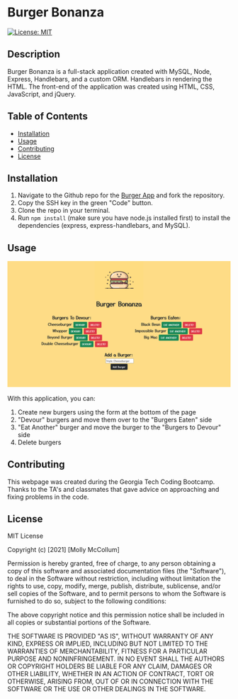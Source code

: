 # Burger Bonanza 

[![License: MIT](https://img.shields.io/badge/License-MIT-yellow.svg)](https://opensource.org/licenses/MIT)

## Description
Burger Bonanza is a full-stack application created with MySQL, Node, Express, Handlebars, and a custom ORM. Handlebars in rendering the HTML. The front-end of the application was created using HTML, CSS, JavaScript, and jQuery. 

## Table of Contents

* [Installation](#Installation)
* [Usage](#Usage)
* [Contributing](#Contributing)
* [License](#License)

## Installation

1. Navigate to the Github repo for the [Burger App](https://github.com/mollymccollumwx/burger-app) and fork the repository. 
2. Copy the SSH key in the green "Code" button.
3. Clone the repo in your terminal.
4. Run `npm install` (make sure you have node.js installed first) to install the dependencies (express, express-handlebars, and MySQL). 


## Usage
![Burger Bonanza](public/assets/images/buger-app.png)

With this application, you can:

1. Create new burgers using the form at the bottom of the page
2. "Devour" burgers and move them over to the "Burgers Eaten" side
3. "Eat Another" burger and move the burger to the "Burgers to Devour" side
4. Delete burgers 

## Contributing

This webpage was created during the Georgia Tech Coding Bootcamp. Thanks to the TA's and classmates that gave advice on approaching and fixing problems in the code. 

## License
MIT License

Copyright (c) [2021] [Molly McCollum]

Permission is hereby granted, free of charge, to any person obtaining a copy of this software and associated documentation files (the "Software"), to deal in the Software without restriction, including without limitation the rights to use, copy, modify, merge, publish, distribute, sublicense, and/or sell copies of the Software, and to permit persons to whom the Software is furnished to do so, subject to the following conditions:

The above copyright notice and this permission notice shall be included in all copies or substantial portions of the Software.

THE SOFTWARE IS PROVIDED "AS IS", WITHOUT WARRANTY OF ANY KIND, EXPRESS OR IMPLIED, INCLUDING BUT NOT LIMITED TO THE WARRANTIES OF MERCHANTABILITY, FITNESS FOR A PARTICULAR PURPOSE AND NONINFRINGEMENT. IN NO EVENT SHALL THE AUTHORS OR COPYRIGHT HOLDERS BE LIABLE FOR ANY CLAIM, DAMAGES OR OTHER LIABILITY, WHETHER IN AN ACTION OF CONTRACT, TORT OR OTHERWISE, ARISING FROM, OUT OF OR IN CONNECTION WITH THE SOFTWARE OR THE USE OR OTHER DEALINGS IN THE SOFTWARE.